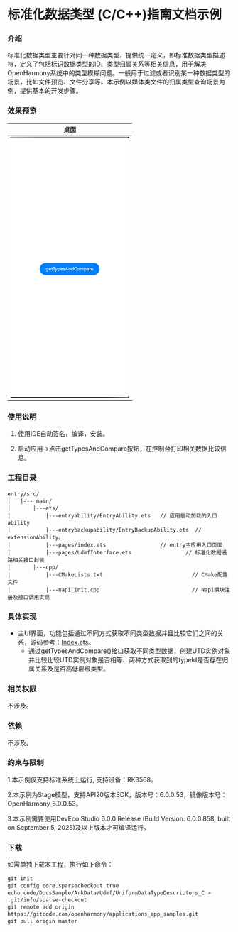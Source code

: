 # 标准化数据类型 (C/C++)指南文档示例

### 介绍

标准化数据类型主要针对同一种数据类型，提供统一定义，即标准数据类型描述符，定义了包括标识数据类型的ID、类型归属关系等相关信息，用于解决OpenHarmony系统中的类型模糊问题。一般用于过滤或者识别某一种数据类型的场景，比如文件预览、文件分享等。本示例以媒体类文件的归属类型查询场景为例，提供基本的开发步骤。

### 效果预览

| 桌面                                |
|-----------------------------------|
| ![image.PNG](screenshots/image.PNG) |

### 使用说明

1. 使用IDE自动签名，编译，安装。

2. 启动应用->点击getTypesAndCompare按钮，在控制台打印相关数据比较信息。

### 工程目录
```
entry/src/
|   |--- main/
|       |---ets/
|           |---entryability/EntryAbility.ets   // 应用启动加载的入口ability
|           |---entrybackupability/EntryBackupAbility.ets  // extensionAbility。
|           |---pages/index.ets                 // entry主应用入口页面
|           |---pages/UdmfInterface.ets                 // 标准化数据通路相关接口封装
|       |---cpp/
|           |---CMakeLists.txt                            // CMake配置文件
|           |---napi_init.cpp                             // Napi模块注册及接口调用实现
```

### 具体实现

* 主UI界面，功能包括通过不同方式获取不同类型数据并且比较它们之间的关系，源码参考：[Index.ets](entry/src/main/cpp/napi_init.cpp)。
    * 通过getTypesAndCompare()接口获取不同类型数据，创建UTD实例对象并比较比较UTD实例对象是否相等、两种方式获取到的typeId是否存在归属关系及是否高低层级类型。

### 相关权限

不涉及。

### 依赖

不涉及。

### 约束与限制

1.本示例仅支持标准系统上运行, 支持设备：RK3568。

2.本示例为Stage模型，支持API20版本SDK，版本号：6.0.0.53，镜像版本号：OpenHarmony_6.0.0.53。

3.本示例需要使用DevEco Studio 6.0.0 Release (Build Version: 6.0.0.858, built on September 5, 2025)及以上版本才可编译运行。

### 下载

如需单独下载本工程，执行如下命令：

````
git init
git config core.sparsecheckout true
echo code/DocsSample/ArkData/Udmf/UniformDataTypeDescriptors_C > .git/info/sparse-checkout
git remote add origin https://gitcode.com/openharmony/applications_app_samples.git
git pull origin master
````